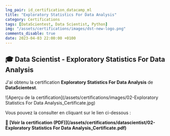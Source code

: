 ```yaml
---
lng_pair: id_certification_datacamp_ml
title: "Exploratory Statistics For Data Analysis"
category: Certifications
tags: [DataScientest, Data Scientist, Python]
img: "/assets/certifications/images/dst-new-logo.png"
comments_disable: true
date: 2023-04-03 22:00:00 +0100
---
```


## 🎓 Data Scientist - Exploratory Statistics For Data Analysis

J'ai obtenu la certification **Exploratory Statistics For Data Analysis** de **DataScientest**.

![Aperçu de la certification](/assets/certifications/images/02-Exploratory Statistics For Data Analysis_Certificate.jpg)  

Vous pouvez la consulter en cliquant sur le lien ci-dessous :

📜 **[Voir la certification (PDF)](/assets/certifications/datascientist/02-Exploratory Statistics For Data Analysis_Certificate.pdf)** 
